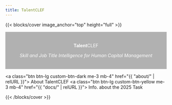 ```yaml
---
title: TalentCLEF
---
```

<style>
.full-width-overlay {
  background-color: rgba(0, 0, 0, 0.3); /* Fondo negro semitransparente */
  color: white; /* Color del texto para mejor legibilidad */
  padding: 20px; /* Espaciado alrededor del texto */
  width: 100%; /* Ocupa todo el ancho del contenedor */
  position: relative; /* Posiciona relativamente para asegurarse de que esté en el flujo del documento */
  text-align: center; /* Centra el texto horizontalmente */
  margin: 0; /* Elimina el margen por defecto */
  left: 0; /* Asegura que el fondo cubra todo el ancho */
  box-sizing: border-box; /* Incluye el padding en el cálculo del ancho */
}
</style>

{{< blocks/cover image_anchor="top" height="full" >}}
  <div class="full-width-overlay">
    <p class="display-1"><strong>Talent</strong>CLEF</p>
    <p class="display-5"><i>Skill and Job Title Intelligence for Human Capital Management</i></p>
  </div>
<div class="text-center my-5">


<a class="btn btn-lg custom-btn-dark me-3 mb-4" href="{{ "about/" | relURL }}">
  About TalentCLEF <i class="fas fa-info-circle ms-2"></i>
</a>
<a class="btn btn-lg custom-btn-yellow me-3 mb-4" href="{{ "docs/" | relURL }}">
  Info. about the 2025 Task <i class="fas fa-trophy ms-2"></i>
</a>



{{< /blocks/cover >}}


